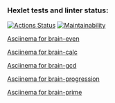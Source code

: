 ### Hexlet tests and linter status:
[![Actions Status](https://github.com/NikSko0r/python-project-49/actions/workflows/hexlet-check.yml/badge.svg)](https://github.com/NikSko0r/python-project-49/actions)
[![Maintainability](https://api.codeclimate.com/v1/badges/650bf104e99f51840b87/maintainability)](https://codeclimate.com/github/NikSko0r/python-project-49/maintainability)

[Asciinema for brain-even](https://asciinema.org/a/629244)

[Asciinema for brain-calc](https://asciinema.org/a/wAFXB6UpzN7gaB4cyHMhlPR9w)

[Asciinema for brain-gcd](https://asciinema.org/a/dVSLDVcRx5qngmmjL7NTXB89Q)

[Asciinema for brain-progression](https://asciinema.org/a/PbpTvFbN6ppcSmu53XY1G15Wk)

[Asciinema for brain-prime](https://asciinema.org/a/Zc3bnADgm0LhCMfpZoy2Nu8rL)